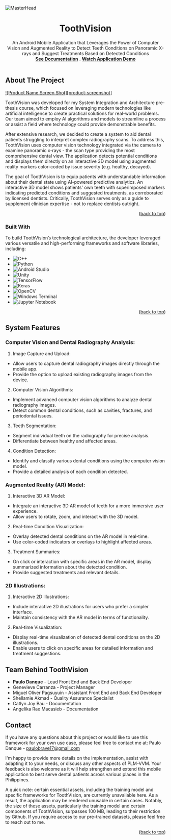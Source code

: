 <!-- PROJECT LOGO -->

  ![MasterHead](https://github.com/paulopoig/ToothVision/assets/78188625/5456292c-370b-4551-a828-597172ea94ef)

  <h1 align="center">ToothVision</h1>

  <p align="center">
    An Android Mobile Application that Leverages the Power of Computer Vision and Augmented Reality to Detect Teeth Conditions on Panoramic X-rays and Suggest Treatments Based on Detected Conditions
    <br />
    <a href="https://drive.google.com/file/d/1GOIR-mZoPUhLfupVfgs_1LPfPhq32HTa/view?usp=sharing"><strong>See Documentation</strong></a>
    .
    <a href="https://youtu.be/ObSsU7ekwmk?si=goMZtNo3fb1P7PtL"><strong>Watch Application Demo</strong></a>
    <br />
    <br />
   
  </p>
</div>


<!-- ABOUT THE PROJECT -->
## About The Project

[![Product Name Screen Shot][product-screenshot]](https://example.com)

ToothVision was developed for my System Integration and Architecture pre-thesis course, which focused on leveraging modern technologies like artificial intelligence to create practical solutions for real-world problems. Our team aimed to employ AI algorithms and models to streamline a process or assist a field where technology could provide demonstrable benefits.

After extensive research, we decided to create a system to aid dental patients struggling to interpret complex radiography scans. To address this, ToothVision uses computer vision technology integrated via the camera to examine panoramic x-rays - the scan type providing the most comprehensive dental view. The application detects potential conditions and displays them directly on an interactive 3D model using augmented reality markers color-coded by issue severity (e.g. healthy, decayed).

The goal of ToothVision is to equip patients with understandable information about their dental state using AI-powered predictive analytics. An interactive 3D model shows patients' own teeth with superimposed markers indicating predicted conditions and suggested treatments, as corroborated by licensed dentists. Critically, ToothVision serves only as a guide to supplement clinician expertise - not to replace dentists outright.

<p align="right">(<a href="#readme-top">back to top</a>)</p>



### Built With

To build ToothVision’s technological architecture, the developer leveraged various versatile and high-performing frameworks and software libraries, including:

* ![C++](https://img.shields.io/badge/c++-%2300599C.svg?style=for-the-badge&logo=c%2B%2B&logoColor=white)
* ![Python](https://img.shields.io/badge/python-3670A0?style=for-the-badge&logo=python&logoColor=ffdd54)
* ![Android Studio](https://img.shields.io/badge/Android%20Studio-3DDC84.svg?style=for-the-badge&logo=android-studio&logoColor=white)
* ![Unity](https://img.shields.io/badge/unity-%23000000.svg?style=for-the-badge&logo=unity&logoColor=white)
* ![TensorFlow](https://img.shields.io/badge/TensorFlow-%23FF6F00.svg?style=for-the-badge&logo=TensorFlow&logoColor=white)
* ![Keras](https://img.shields.io/badge/Keras-%23D00000.svg?style=for-the-badge&logo=Keras&logoColor=white)
* ![OpenCV](https://img.shields.io/badge/opencv-%23white.svg?style=for-the-badge&logo=opencv&logoColor=white)
* ![Windows Terminal](https://img.shields.io/badge/Windows%20Terminal-%234D4D4D.svg?style=for-the-badge&logo=windows-terminal&logoColor=white)
* ![Jupyter Notebook](https://img.shields.io/badge/jupyter-%23FA0F00.svg?style=for-the-badge&logo=jupyter&logoColor=white)

<p align="right">(<a href="#readme-top">back to top</a>)</p>



<!-- SYSTEM FEATURES -->
## System Features

### Computer Vision and Dental Radiography Analysis:
1. Image Capture and Upload:

* Allow users to capture dental radiography images directly through the mobile app.
* Provide the option to upload existing radiography images from the device.
  
2. Computer Vision Algorithms:

* Implement advanced computer vision algorithms to analyze dental radiography images.
* Detect common dental conditions, such as cavities, fractures, and periodontal issues.

3. Teeth Segmentation:

* Segment individual teeth on the radiography for precise analysis.
* Differentiate between healthy and affected areas.

4. Condition Detection:

* Identify and classify various dental conditions using the computer vision model.
* Provide a detailed analysis of each condition detected.

### Augmented Reality (AR) Model:
1. Interactive 3D AR Model:

* Integrate an interactive 3D AR model of teeth for a more immersive user experience.
* Allow users to rotate, zoom, and interact with the 3D model.

2. Real-time Condition Visualization:

* Overlay detected dental conditions on the AR model in real-time.
* Use color-coded indicators or overlays to highlight affected areas.

3. Treatment Summaries:

* On click or interaction with specific areas in the AR model, display summarized information about the detected condition.
* Provide suggested treatments and relevant details.

### 2D Illustrations:
1. Interactive 2D Illustrations:

* Include interactive 2D illustrations for users who prefer a simpler interface.
* Maintain consistency with the AR model in terms of functionality.

2. Real-time Visualization:

* Display real-time visualization of detected dental conditions on the 2D illustrations.
* Enable users to click on specific areas for detailed information and treatment suggestions.
    
<!-- TEAM BEHIND PLM-VVM -->
## Team Behind ToothVision
* <strong>Paulo Danque</strong> - Lead Front End and Back End Developer
* Genevieve Carranza - Project Manager
* Miguel Oliver Pagsuyuin - Assistant Front End and Back End Developer
* Shellamie Akmad - Quality Assurance Specialist
* Catlyn Joy Bau - Documentation
* Angelika Rae Macasieb - Documentation
  
<!-- CONTACT -->
## Contact
If you have any questions about this project or would like to use this framework for your own use case, please feel free to contact me at:
Paulo Danque - paulobrave17@gmail.com

I'm happy to provide more details on the implementation, assist with adapting it to your needs, or discuss any other aspects of PLM-VVM. Your feedback is also welcome as it will help strengthen and extend this mobile application to best serve dental patients across various places in the Philippines.

A quick note: certain essential assets, including the training model and specific frameworks for ToothVision, are currently unavailable here. As a result, the application may be rendered unusable in certain cases. Notably, the size of these assets, particularly the training model and certain components of ToothVision, surpasses 100 MB, leading to their restriction by Github. If you require access to our pre-trained datasets, please feel free to reach out to me.

<p align="right">(<a href="#readme-top">back to top</a>)</p>
